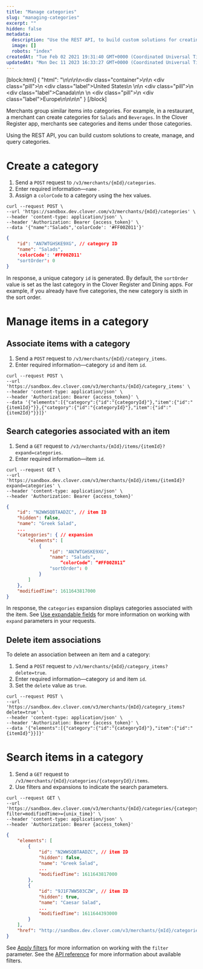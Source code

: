 ```yaml
---
title: "Manage categories"
slug: "managing-categories"
excerpt: ""
hidden: false
metadata: 
  description: "Use the REST API, to build custom solutions for creating, managing, and querying categories."
  image: []
  robots: "index"
createdAt: "Tue Feb 02 2021 19:31:40 GMT+0000 (Coordinated Universal Time)"
updatedAt: "Mon Dec 11 2023 16:33:27 GMT+0000 (Coordinated Universal Time)"
---
```

[block:html]
{
  "html": "<!-- This page has content shared with the partner docs. If you update\nthis page, be sure to check if the same change applies to\nthe partner docs. -->\n\n<!--JIRA DS-3009; Region pill icon added to topic on 3.22.2023-->\n\n<div class=\"container\">\n<!--US-->\n  <div class=\"pill\">\n    <div class=\"label\">United States</div>\n  </div>\n<!--Canada-->\n  <div class=\"pill\">\n    <div class=\"label\">Canada</div>\n</div>\n  <!--Europe-->\n  <div class=\"pill\">\n    <div class=\"label\">Europe</div>\n</div>\n</div>\n\n<style>\nbody {\n  font-family: \"Segoe UI\", \"Roboto\",\n    \"Segoe UI Symbol\";\n}\n.container {\n  align-items: center;\n  min-width: 10%;\n  text-align: left;\n   overflow: auto;\n}\n/*Pill format*/\n.pill {\n  background: #44BB44;\n  border: .5px solid #44BB44;\n  margin-left: 5px;\n  overflow: auto;\n\n}\n/*Text positioning inside the pill*/\n.pill,\n.pill__addon {\n  display: inline-block;\n  box-sizing: border-box;\n  padding: 0px 10px;\n  border-radius: 10px;\n  position: relative;\n  height: 1.5rem;\n}\n/*Text format inside the pill*/\n.pill .label,\n.pill__addon .label {\n  font-style: normal;\n  font-weight: normal;\n  font-size: 0.70rem;\n  color: #fff;\n  display: inline-block;\n  vertical-align: middle;\n \n}\n</style>"
}
[/block]


Merchants group similar items into categories. For example, in a restaurant, a merchant can create categories for `Salads` and `Beverages`. In the Clover Register app, merchants see categories and items under those categories.

Using the REST API, you can build custom solutions to create, manage, and query categories.

# Create a category

1. Send a `POST` request to `/v3/merchants/{mId}/categories`. 
2. Enter required information—`name` . 
3. Assign a `colorCode` to a category using the hex values.

```curl Create a category
curl --request POST \
--url 'https://sandbox.dev.clover.com/v3/merchants/{mId}/categories' \
--header 'content-type: application/json' \
--header 'Authorization: Bearer {access_token}' \
--data '{"name":"Salads",'colorCode': '#FF00Z011'}'
```

```json Sample response
{
    "id": "AN7WTGHSKE9XG", // category ID
    "name": "Salads",
    'colorCode': '#FF00Z011'
    "sortOrder": 0
}
```

In response, a unique category `id` is generated. By default, the `sortOrder` value is set as the last category in the Clover Register and Dining apps. For example, if you already have five categories, the new category is sixth in the sort order.

# Manage items in a category

## Associate items with a category

1. Send a `POST` request to `/v3/merchants/{mId}/category_items`. 
2. Enter required information—category `id` and item `id`.

```curl Associate items with a category
curl --request POST \
--url 'https://sandbox.dev.clover.com/v3/merchants/{mId}/category_items' \
--header 'content-type: application/json' \
--header 'Authorization: Bearer {access_token}' \
--data '{"elements":[{"category":{"id":"{categoryId}"},"item":{"id":"{item1Id}"}},{"category":{"id":"{categoryId}"},"item":{"id":"{item2Id}"}}]}'
```

## Search categories associated with an item

1. Send a `GET` request to `/v3/merchants/{mId}/items/{itemId}?expand=categories`. 
2. Enter required information—item `id`.

```curl Search categories associated with an item
curl --request GET \
--url 'https://sandbox.dev.clover.com/v3/merchants/{mId}/items/{itemId}?expand=categories' \
--header 'content-type: application/json' \
--header 'Authorization: Bearer {access_token}'
```

```json Sample response
{
    "id": "N2WWSQBTAADZC", // item ID
    "hidden": false,
    "name": "Greek Salad",
    ...
    "categories": { // expansion
        "elements": [
            {
                "id": "AN7WTGHSKE9XG",
                "name": "Salads",
             		“colorCode”: “#FF00Z011”
                "sortOrder": 0
            }
        ]
    },
    "modifiedTime": 1611643817000
}
```

In response, the `categories` expansion displays categories associated with the item. See [Use expandable fields](doc:expanding-fields) for more information on working with `expand` parameters in your requests.

## Delete item associations

To delete an association between an item and a category:

1. Send a `POST` request to `/v3/merchants/{mId}/category_items?delete=true`.
2. Enter required information—category `id` and item `id`.
3. Set the `delete` value as `true`.

```curl Delete an association between an item and category
curl --request POST \
--url 'https://sandbox.dev.clover.com/v3/merchants/{mId}/category_items?delete=true' \
--header 'content-type: application/json' \
--header 'Authorization: Bearer {access_token}' \
--data '{"elements":[{"category":{"id":"{categoryId}"},"item":{"id":"{itemId}"}}]}'
```

# Search items in a category

1. Send a `GET` request to `/v3/merchants/{mId}/categories/{categoryId}/items`. 
2. Use filters and expansions to indicate the search parameters.

```curl Search items in a category
curl --request GET \
--url 'https://sandbox.dev.clover.com/v3/merchants/{mId}/categories/{categoryId}/items?filter=modifiedTime>={unix_time}' \
--header 'content-type: application/json' \
--header 'Authorization: Bearer {access_token}'
```

```json Sample response
{
    "elements": [
        {
            "id": "N2WWSQBTAADZC", // item ID
            "hidden": false,
            "name": "Greek Salad",
            ...
          	"modifiedTime": 1611643817000
        },
        {
            "id": "9J1F7WW503CZW", // item ID
            "hidden": true,
            "name": "Caesar Salad",
            ...
          	"modifiedTime": 1611644393000
        }
    ],
    "href": "http://sandbox.dev.clover.com/v3/merchants/{mId}/categories/{categoryId}/items?filter=modifiedTime%3E%3D1611643817000&limit=100"
}
```

See [Apply filters](doc:applying-filters) for more information on working with the `filter` parameter. See the [API reference](https://docs.clover.com/reference/api-reference-overview) for more information about available filters.
